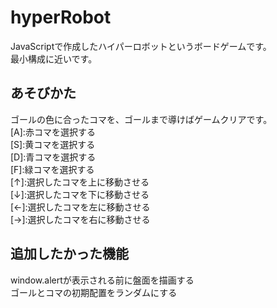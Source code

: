 # hyperRobot
JavaScriptで作成したハイパーロボットというボードゲームです。  
最小構成に近いです。  

## あそびかた  
ゴールの色に合ったコマを、ゴールまで導けばゲームクリアです。  
[A]:赤コマを選択する  
[S]:黄コマを選択する  
[D]:青コマを選択する  
[F]:緑コマを選択する  
[↑]:選択したコマを上に移動させる  
[↓]:選択したコマを下に移動させる  
[←]:選択したコマを左に移動させる  
[→]:選択したコマを右に移動させる  
  
## 追加したかった機能  
window.alertが表示される前に盤面を描画する  
ゴールとコマの初期配置をランダムにする
